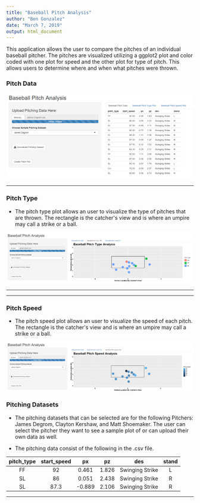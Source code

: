 ```yaml
---
title: "Baseball Pitch Analysis"
author: "Ben Gonzalez"
date: "March 7, 2019"
output: html_document
---
```


This application allows the user to compare the pitches of an individual baseball pitcher. The pitches are visualized utilizing a ggplot2 plot and color coded with one plot for speed and the other plot for type of pitch. This allows users to determine where and when what pitches were thrown. 

### Pitch Data

![](./www/baseball_pitch_data.png)

---


### Pitch Type

+ The pitch type plot allows an user to visualize the type of pitches that are thrown. The rectangle is the catcher's view and is where an umpire may call a strike or a ball. 

![](./www/baseball_pitch_type.png)

---

---

### Pitch Speed

+ The pitch speed plot allows an user to visualize the speed of each pitch. The rectangle is the catcher's view and is where an umpire may call a strike or a ball. 

![](./www/baseball_pitch_speed.png)


### Pitching Datasets

+ The pitching datasets that can be selected are for the following Pitchers: James Degrom, Clayton Kershaw, and Matt Shoemaker. The user can select the pitcher they want to see a sample plot of or can upload their own data as well. 

+ The pitching data consist of the following in the .csv file. 

|pitch_type| start_speed|px|pz|des|stand|
|:---:|:---:|:---:|:---:|:---:|:----:|
|  FF | 92  | 0.461  |1.826   |Swinging Strike   |  L  | 
| SL|86|0.051|2.438|Swinging Strike|R|
|SL|87.3|-0.889|2.106|Swinging Strike|R|


---



